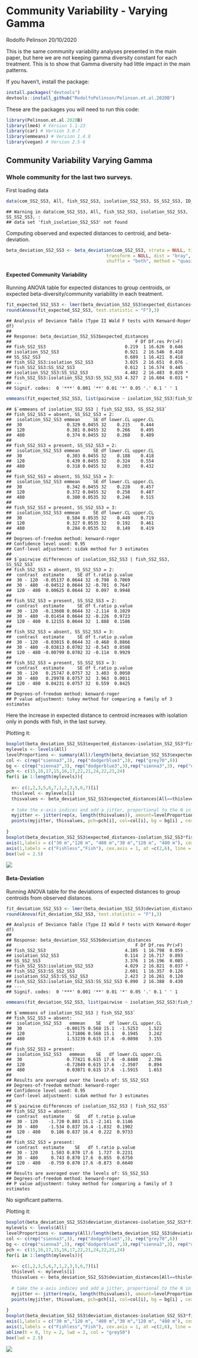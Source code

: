 Community Variability - Varying Gamma
================
Rodolfo Pelinson
20/10/2020

This is the same community variability analyses presented in the main
paper, but here we are not keeping gamma diversity constant for each
treatment. This is to show that Gamma diversity had little impact in the
main patterns.

If you haven’t, install the package:

``` r
install.packages("devtools")
devtools::install_github("RodolfoPelinson/Pelinson.et.al.2020B")
```

These are the packages you will need to run this code:

``` r
library(Pelinson.et.al.2020B)
library(lme4) # Version 1.1-23
library(car) # Version 3.0-7
library(emmeans) # Version 1.4.8
library(vegan) # Version 2.5-6
```

## Community Variability Varying Gamma

### Whole community for the last two surveys.

First loading data

``` r
data(com_SS2_SS3, All, fish_SS2_SS3, isolation_SS2_SS3, SS_SS2_SS3, ID_SS2_SS3, fish_isolation_SS2_SS3)
```

    ## Warning in data(com_SS2_SS3, All, fish_SS2_SS3, isolation_SS2_SS3, SS_SS2_SS3, :
    ## data set 'fish_isolation_SS2_SS3' not found

Computing observed and expected distances to centroid, and
beta-deviation.

``` r
beta_deviation_SS2_SS3 <- beta_deviation(com_SS2_SS3, strata = NULL, times = 10000,
                                      transform = NULL, dist = "bray", fixedmar="both",
                                      shuffle = "both", method = "quasiswap", seed = 2, group = All) 
```

#### Expected Community Variability

Running ANOVA table for expected distances to group centroids, or
expected beta-diversity/community variability in each treatment.

``` r
fit_expected_SS2_SS3 <- lmer(beta_deviation_SS2_SS3$expected_distances~fish_SS2_SS3*isolation_SS2_SS3*SS_SS2_SS3 + (1|ID_SS2_SS3), control = lmerControl(optimizer = "nlminbwrap"))
round(Anova(fit_expected_SS2_SS3, test.statistic = "F"),3)
```

    ## Analysis of Deviance Table (Type II Wald F tests with Kenward-Roger df)
    ## 
    ## Response: beta_deviation_SS2_SS3$expected_distances
    ##                                               F Df Df.res Pr(>F)  
    ## fish_SS2_SS3                              0.219  1 16.626  0.646  
    ## isolation_SS2_SS3                         0.921  2 16.546  0.418  
    ## SS_SS2_SS3                                0.689  1 16.421  0.418  
    ## fish_SS2_SS3:isolation_SS2_SS3            3.025  2 16.651  0.076 .
    ## fish_SS2_SS3:SS_SS2_SS3                   0.612  1 16.574  0.445  
    ## isolation_SS2_SS3:SS_SS2_SS3              4.482  2 16.483  0.028 *
    ## fish_SS2_SS3:isolation_SS2_SS3:SS_SS2_SS3 4.327  2 16.604  0.031 *
    ## ---
    ## Signif. codes:  0 '***' 0.001 '**' 0.01 '*' 0.05 '.' 0.1 ' ' 1

``` r
emmeans(fit_expected_SS2_SS3, list(pairwise ~ isolation_SS2_SS3|fish_SS2_SS3|SS_SS2_SS3), adjust = "tukey")
```

    ## $`emmeans of isolation_SS2_SS3 | fish_SS2_SS3, SS_SS2_SS3`
    ## fish_SS2_SS3 = absent, SS_SS2_SS3 = 2:
    ##  isolation_SS2_SS3 emmean     SE df lower.CL upper.CL
    ##  30                 0.329 0.0455 32    0.215    0.444
    ##  120                0.381 0.0455 32    0.266    0.495
    ##  480                0.374 0.0455 32    0.260    0.489
    ## 
    ## fish_SS2_SS3 = present, SS_SS2_SS3 = 2:
    ##  isolation_SS2_SS3 emmean     SE df lower.CL upper.CL
    ##  30                 0.303 0.0455 32    0.188    0.418
    ##  120                0.439 0.0455 32    0.324    0.554
    ##  480                0.318 0.0455 32    0.203    0.432
    ## 
    ## fish_SS2_SS3 = absent, SS_SS2_SS3 = 3:
    ##  isolation_SS2_SS3 emmean     SE df lower.CL upper.CL
    ##  30                 0.342 0.0455 32    0.228    0.457
    ##  120                0.372 0.0455 32    0.258    0.487
    ##  480                0.380 0.0535 32    0.246    0.515
    ## 
    ## fish_SS2_SS3 = present, SS_SS2_SS3 = 3:
    ##  isolation_SS2_SS3 emmean     SE df lower.CL upper.CL
    ##  30                 0.584 0.0535 32    0.449    0.719
    ##  120                0.327 0.0535 32    0.192    0.461
    ##  480                0.284 0.0535 32    0.149    0.419
    ## 
    ## Degrees-of-freedom method: kenward-roger 
    ## Confidence level used: 0.95 
    ## Conf-level adjustment: sidak method for 3 estimates 
    ## 
    ## $`pairwise differences of isolation_SS2_SS3 | fish_SS2_SS3, SS_SS2_SS3`
    ## fish_SS2_SS3 = absent, SS_SS2_SS3 = 2:
    ##  contrast  estimate     SE df t.ratio p.value
    ##  30 - 120  -0.05137 0.0644 32 -0.798  0.7069 
    ##  30 - 480  -0.04512 0.0644 32 -0.701  0.7647 
    ##  120 - 480  0.00625 0.0644 32  0.097  0.9948 
    ## 
    ## fish_SS2_SS3 = present, SS_SS2_SS3 = 2:
    ##  contrast  estimate     SE df t.ratio p.value
    ##  30 - 120  -0.13608 0.0644 32 -2.114  0.1029 
    ##  30 - 480  -0.01454 0.0644 32 -0.226  0.9723 
    ##  120 - 480  0.12155 0.0644 32  1.888  0.1586 
    ## 
    ## fish_SS2_SS3 = absent, SS_SS2_SS3 = 3:
    ##  contrast  estimate     SE df t.ratio p.value
    ##  30 - 120  -0.03015 0.0644 32 -0.468  0.8866 
    ##  30 - 480  -0.03813 0.0702 32 -0.543  0.8508 
    ##  120 - 480 -0.00799 0.0702 32 -0.114  0.9929 
    ## 
    ## fish_SS2_SS3 = present, SS_SS2_SS3 = 3:
    ##  contrast  estimate     SE df t.ratio p.value
    ##  30 - 120   0.25747 0.0757 32  3.403  0.0050 
    ##  30 - 480   0.29978 0.0757 32  3.963  0.0011 
    ##  120 - 480  0.04231 0.0757 32  0.559  0.8425 
    ## 
    ## Degrees-of-freedom method: kenward-roger 
    ## P value adjustment: tukey method for comparing a family of 3 estimates

Here the increase in expected distance to centroid increases with
isolation only in ponds with fish, in the last survey.

Plotting it:

``` r
boxplot(beta_deviation_SS2_SS3$expected_distances~isolation_SS2_SS3*fish_SS2_SS3, outline = F, ylab = "Distance to Centroid (Expected)", xlab = "", at = c(1,2,3,5,6,7),ylim = c(0,1), lwd = 1.5, col = "transparent", xaxt="n")
mylevels <- levels(All)
levelProportions <- summary(All)/length(beta_deviation_SS2_SS3$expected_distances)
col <- c(rep("sienna3",3), rep("dodgerblue3",3), rep("grey70",6))
bg <- c(rep("sienna3",3), rep("dodgerblue3",3),rep("sienna3",3), rep("dodgerblue3",3))
pch <- c(15,16,17,15,16,17,22,21,24,22,21,24)
for(i in 1:length(mylevels)){
  
  x<- c(1,2,3,5,6,7,1,2,3,5,6,7)[i]
  thislevel <- mylevels[i]
  thisvalues <- beta_deviation_SS2_SS3$expected_distances[All==thislevel]
  
  # take the x-axis indices and add a jitter, proportional to the N in each level
  myjitter <- jitter(rep(x, length(thisvalues)), amount=levelProportions[i]/0.8)
  points(myjitter, thisvalues, pch=pch[i], col=col[i], bg = bg[i] , cex = 1.5, lwd = 3) 
  
}
boxplot(beta_deviation_SS2_SS3$expected_distances~isolation_SS2_SS3*fish_SS2_SS3, add = T, col = "transparent", outline = F,at = c(1,2,3,5,6,7), lwd = 1.5, xaxt="n")
axis(1,labels = c("30 m","120 m", "480 m","30 m","120 m", "480 m"), cex.axis = 0.8, at =c(1,2,3,5,6,7))
axis(1,labels = c("Fishless","Fish"), cex.axis = 1, at =c(2,6), line = 1.5, tick = F )
box(lwd = 2.5)
```

![](Community-Variability---Varying-Gamma_files/figure-gfm/6-1.png)<!-- -->

#### Beta-Deviation

Running ANOVA table for the deviations of expected distances to group
centroids from observed distances.

``` r
fit_deviation_SS2_SS3 <- lmer(beta_deviation_SS2_SS3$deviation_distances~fish_SS2_SS3*isolation_SS2_SS3*SS_SS2_SS3 + (1|ID_SS2_SS3), control = lmerControl(optimizer = "nlminbwrap"))
round(Anova(fit_deviation_SS2_SS3, test.statistic = "F"),3)
```

    ## Analysis of Deviance Table (Type II Wald F tests with Kenward-Roger df)
    ## 
    ## Response: beta_deviation_SS2_SS3$deviation_distances
    ##                                               F Df Df.res Pr(>F)  
    ## fish_SS2_SS3                              4.105  1 16.798  0.059 .
    ## isolation_SS2_SS3                         0.114  2 16.717  0.893  
    ## SS_SS2_SS3                                3.376  1 16.196  0.085 .
    ## fish_SS2_SS3:isolation_SS2_SS3            4.029  2 16.821  0.037 *
    ## fish_SS2_SS3:SS_SS2_SS3                   2.601  1 16.357  0.126  
    ## isolation_SS2_SS3:SS_SS2_SS3              2.423  2 16.261  0.120  
    ## fish_SS2_SS3:isolation_SS2_SS3:SS_SS2_SS3 0.890  2 16.388  0.430  
    ## ---
    ## Signif. codes:  0 '***' 0.001 '**' 0.01 '*' 0.05 '.' 0.1 ' ' 1

``` r
emmeans(fit_deviation_SS2_SS3, list(pairwise ~ isolation_SS2_SS3|fish_SS2_SS3), adjust = "tukey")
```

    ## $`emmeans of isolation_SS2_SS3 | fish_SS2_SS3`
    ## fish_SS2_SS3 = absent:
    ##  isolation_SS2_SS3   emmean    SE   df lower.CL upper.CL
    ##  30                -0.00175 0.568 15.1  -1.5253    1.522
    ##  120                1.71806 0.568 15.1   0.1945    3.242
    ##  480                1.53239 0.615 17.6  -0.0898    3.155
    ## 
    ## fish_SS2_SS3 = present:
    ##  isolation_SS2_SS3   emmean    SE   df lower.CL upper.CL
    ##  30                 0.77421 0.615 17.6  -0.8480    2.396
    ##  120               -0.72849 0.615 17.6  -2.3507    0.894
    ##  480                0.03071 0.615 17.6  -1.5915    1.653
    ## 
    ## Results are averaged over the levels of: SS_SS2_SS3 
    ## Degrees-of-freedom method: kenward-roger 
    ## Confidence level used: 0.95 
    ## Conf-level adjustment: sidak method for 3 estimates 
    ## 
    ## $`pairwise differences of isolation_SS2_SS3 | fish_SS2_SS3`
    ## fish_SS2_SS3 = absent:
    ##  contrast  estimate    SE   df t.ratio p.value
    ##  30 - 120    -1.720 0.803 15.1 -2.141  0.1146 
    ##  30 - 480    -1.534 0.837 16.4 -1.832  0.1902 
    ##  120 - 480    0.186 0.837 16.4  0.222  0.9733 
    ## 
    ## fish_SS2_SS3 = present:
    ##  contrast  estimate    SE   df t.ratio p.value
    ##  30 - 120     1.503 0.870 17.6  1.727  0.2231 
    ##  30 - 480     0.743 0.870 17.6  0.855  0.6750 
    ##  120 - 480   -0.759 0.870 17.6 -0.873  0.6640 
    ## 
    ## Results are averaged over the levels of: SS_SS2_SS3 
    ## Degrees-of-freedom method: kenward-roger 
    ## P value adjustment: tukey method for comparing a family of 3 estimates

No significant patterns.

Plotting it:

``` r
boxplot(beta_deviation_SS2_SS3$deviation_distances~isolation_SS2_SS3*fish_SS2_SS3, outline = F, ylab = "Beta-Deviation", xlab = "", at = c(1,2,3,5,6,7),ylim = c(-2,10), lwd = 1.5, col = "transparent", xaxt="n")
mylevels <- levels(All)
levelProportions <- summary(All)/length(beta_deviation_SS2_SS3$deviation_distances)
col <- c(rep("sienna3",3), rep("dodgerblue3",3), rep("grey70",6))
bg <- c(rep("sienna3",3), rep("dodgerblue3",3),rep("sienna3",3), rep("dodgerblue3",3))
pch <- c(15,16,17,15,16,17,22,21,24,22,21,24)
for(i in 1:length(mylevels)){
  
  x<- c(1,2,3,5,6,7,1,2,3,5,6,7)[i]
  thislevel <- mylevels[i]
  thisvalues <- beta_deviation_SS2_SS3$deviation_distances[All==thislevel]
  
  # take the x-axis indices and add a jitter, proportional to the N in each level
  myjitter <- jitter(rep(x, length(thisvalues)), amount=levelProportions[i]/0.8)
  points(myjitter, thisvalues, pch=pch[i], col=col[i], bg = bg[i] , cex = 1.5, lwd = 3) 
  
}
boxplot(beta_deviation_SS2_SS3$deviation_distances~isolation_SS2_SS3*fish_SS2_SS3, add = T, col = "transparent", outline = F,at = c(1,2,3,5,6,7), lwd = 1.5, xaxt="n")
axis(1,labels = c("30 m","120 m", "480 m","30 m","120 m", "480 m"), cex.axis = 0.8, at =c(1,2,3,5,6,7))
axis(1,labels = c("Fishless","Fish"), cex.axis = 1, at =c(2,6), line = 1.5, tick = F )
abline(h = 0, lty = 2, lwd = 2, col = "grey50")
box(lwd = 2.5)
```

![](Community-Variability---Varying-Gamma_files/figure-gfm/8-1.png)<!-- -->
